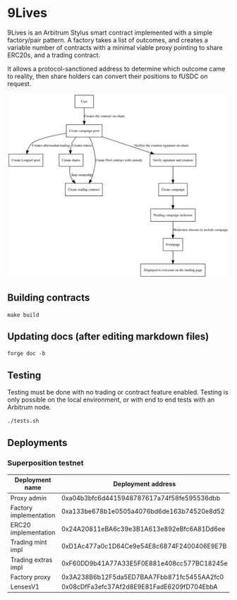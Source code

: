 
# 9Lives

9Lives is an Arbitrum Stylus smart contract implemented with a simple factory/pair
pattern. A factory takes a list of outcomes, and creates a variable number of contracts
with a minimal viable proxy pointing to share ERC20s, and a trading contract.

It allows a protocol-sanctioned address to determine which outcome came to reality,
then share holders can convert their positions to fUSDC on request.

![Diagram of the system](diagram.svg)

## Building contracts

	make build

## Updating docs (after editing markdown files)

	forge doc -b

## Testing

Testing must be done with no trading or contract feature enabled. Testing is only possible
on the local environment, or with end to end tests with an Arbitrum node.

	./tests.sh

## Deployments

### Superposition testnet

|    Deployment name     |              Deployment address            |
|------------------------|--------------------------------------------|
| Proxy admin            | 0xa04b3bfc6d4415948787617a74f58fe595536dbb |
| Factory implementation | 0xa133be678b1e0505a4076bd6de163b74520e8d52 |
| ERC20 implementation   | 0x24A20811eBA6c39e3B1A613e892eBfc6A81Dd6ee |
| Trading mint impl      | 0xD1Ac477a0c1D64Ce9e54E8c6874F2400406E9E7B |
| Trading extras impl    | 0xF60DD9b41A77A33E5F0E881e408cc577BC18245e |
| Factory proxy          | 0x3A238B6b12F5da5ED7BAA7Fbb871fc5455AA2fc0 |
| LensesV1               | 0x08cDfFa3efc37Af2d8E9E81FadE6209fD704EbbA |
